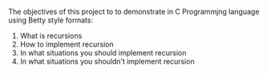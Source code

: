 The objectives of this project to to demonstrate in C Programmjng language using Betty style formats:

1. What is recursions
2. How to implement recursion
3. In what situations you should implement recursion
4. In what situations you shouldn’t implement recursion
